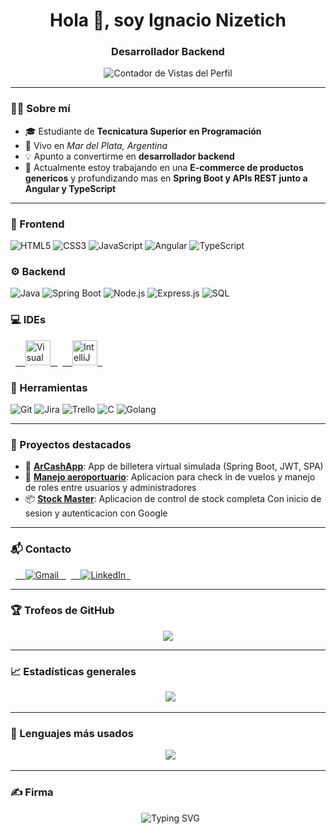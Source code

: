 <h1 align="center">Hola 👋, soy Ignacio Nizetich</h1>
<h3 align="center">Desarrollador Backend</h3>

<p align="center">
  <img src="https://komarev.com/ghpvc/?username=INizetich&label=VISTAS+AL+PERFIL&color=007ACC&style=for-the-badge" alt="Contador de Vistas del Perfil" />
</p>

---

### 🧑‍🎓 Sobre mí

- 🎓 Estudiante de **Tecnicatura Superior en Programación**  
- 📍 Vivo en *Mar del Plata, Argentina*
- 💡 Apunto a convertirme en **desarrollador backend**
- 🔎 Actualmente estoy trabajando en una **E-commerce de productos genericos** y profundizando mas en **Spring Boot y APIs REST junto a Angular y TypeScript**

---

### 🎯 Frontend
![HTML5](https://img.shields.io/badge/-HTML5-E34F26?style=for-the-badge&logo=html5&logoColor=white)
![CSS3](https://img.shields.io/badge/-CSS3-1572B6?style=for-the-badge&logo=css3&logoColor=white)
![JavaScript](https://img.shields.io/badge/-JavaScript-F7DF1E?style=for-the-badge&logo=javascript&logoColor=black)
![Angular](https://img.shields.io/badge/-Angular-DD0031?style=for-the-badge&logo=angular&logoColor=white)
![TypeScript](https://img.shields.io/badge/-TypeScript-3178C6?style=for-the-badge&logo=typescript&logoColor=white)

### ⚙️ Backend
![Java](https://img.shields.io/badge/-Java-007396?style=for-the-badge&logo=java&logoColor=white)
![Spring Boot](https://img.shields.io/badge/-Spring%20Boot-6DB33F?style=for-the-badge&logo=spring-boot&logoColor=white)
![Node.js](https://img.shields.io/badge/-Node.js-339933?style=for-the-badge&logo=node.js&logoColor=white)
![Express.js](https://img.shields.io/badge/-Express.js-000000?style=for-the-badge&logo=express&logoColor=white)
![SQL](https://img.shields.io/badge/-SQL-003B57?style=for-the-badge&logo=postgresql&logoColor=white)

### 💻 IDEs
<p align="left">
  <a href="https://code.visualstudio.com/" target="_blank">
    <img src="https://cdn.jsdelivr.net/gh/devicons/devicon/icons/vscode/vscode-original.svg" alt="Visual Studio Code" height="40" />
  </a>
  <a href="https://www.jetbrains.com/idea/" target="_blank">
    <img src="https://cdn.jsdelivr.net/gh/devicons/devicon/icons/intellij/intellij-original.svg" alt="IntelliJ IDEA" height="40" />
  </a>
</p>

### 🔧 Herramientas
![Git](https://img.shields.io/badge/-Git-F05032?style=for-the-badge&logo=git&logoColor=white)
![Jira](https://img.shields.io/badge/-Jira-0052CC?style=for-the-badge&logo=jira&logoColor=white)
![Trello](https://img.shields.io/badge/-Trello-0079BF?style=for-the-badge&logo=trello&logoColor=white)
![C](https://img.shields.io/badge/-C-00599C?style=for-the-badge&logo=c&logoColor=white)
![Golang](https://img.shields.io/badge/-Go-00ADD8?style=for-the-badge&logo=go&logoColor=white)

---

### 📌 Proyectos destacados

- 💼 [**ArCashApp**](https://github.com/INizetich/ArCashApp): App de billetera virtual simulada (Spring Boot, JWT, SPA)
- 📸 [**Manejo aeroportuario**](https://github.com/INizetich/TP-FINAL): Aplicacion para check in de vuelos y manejo de roles entre usuarios y administradores
- 📦 [**Stock Master**](https://github.com/INizetich/Stock-Master): Aplicacion de control de stock completa Con inicio de sesion y autenticacion con Google

---

### 📬 Contacto

<p align="left">
  <a href="mailto:nizetich.ignacio@gmail.com" target="_blank">
    <img alt="Gmail" src="https://img.shields.io/badge/Gmail-D14836?style=for-the-badge&logo=gmail&logoColor=white" />
  </a>
  <a href="https://www.linkedin.com/in/ignacio-nizetich-537324183" target="_blank">
    <img alt="LinkedIn" src="https://img.shields.io/badge/LinkedIn-blue?style=for-the-badge&logo=linkedin&logoColor=white" />
  </a>
</p>

---

### 🏆 Trofeos de GitHub

<p align="center">
  <img src="https://github-profile-trophy.vercel.app/?username=INizetich&theme=algolia&no-frame=true&no-bg=true&margin-w=4" />
</p>

---

### 📈 Estadísticas generales

<p align="center">
  <img src="https://github-readme-stats.vercel.app/api?username=INizetich&show_icons=true&theme=algolia&hide_border=true&count_private=true&include_all_commits=true&bg_color=00000000" />
</p>

---

### 🧠 Lenguajes más usados

<p align="center">
  <img src="https://github-readme-stats.vercel.app/api/top-langs/?username=INizetich&layout=compact&theme=algolia&hide_border=true&langs_count=8&exclude_repo=galeria-crystal&bg_color=00000000" />
</p>

---

### ✍️ Firma

<p align="center">
  <img src="https://readme-typing-svg.herokuapp.com?font=Fira+Code&size=22&pause=1000&center=true&vCenter=true&width=435&lines=Gracias+por+visitar+mi+perfil!;Nos+vemos+en+el+pr%C3%B3ximo+commit" alt="Typing SVG" />
</
